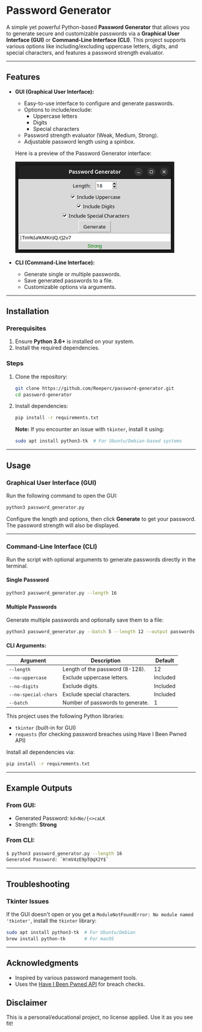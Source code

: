 # Password Generator

A simple yet powerful Python-based **Password Generator** that allows you to generate secure and customizable passwords via a **Graphical User Interface (GUI)** or **Command-Line Interface (CLI)**. This project supports various options like including/excluding uppercase letters, digits, and special characters, and features a password strength evaluator.

---

## Features

- **GUI (Graphical User Interface):**
  - Easy-to-use interface to configure and generate passwords.
  - Options to include/exclude:
    - Uppercase letters
    - Digits
    - Special characters
  - Password strength evaluator (Weak, Medium, Strong).
  - Adjustable password length using a spinbox.

  Here is a preview of the Password Generator interface:

  ![Password Generator Interface](img/img2.png)

- **CLI (Command-Line Interface):**
  - Generate single or multiple passwords.
  - Save generated passwords to a file.
  - Customizable options via arguments.

---

## Installation

### Prerequisites
1. Ensure **Python 3.6+** is installed on your system.
2. Install the required dependencies.

### Steps
1. Clone the repository:
   ```bash
   git clone https://github.com/Reeperc/password-generator.git
   cd password-generator
   ```
2. Install dependencies:
   ```bash
   pip install -r requirements.txt
   ```
   **Note:** If you encounter an issue with `tkinter`, install it using:
   ```bash
   sudo apt install python3-tk  # For Ubuntu/Debian-based systems
   ```

---

## Usage

### Graphical User Interface (GUI)
Run the following command to open the GUI:
```bash
python3 password_generator.py
```
Configure the length and options, then click **Generate** to get your password. The password strength will also be displayed.

---

### Command-Line Interface (CLI)
Run the script with optional arguments to generate passwords directly in the terminal.

#### Single Password
```bash
python3 password_generator.py --length 16
```

#### Multiple Passwords
Generate multiple passwords and optionally save them to a file:
```bash
python3 password_generator.py --batch 5 --length 12 --output passwords.txt
```

#### CLI Arguments:
| **Argument**         | **Description**                                                                                   | **Default** |
|----------------------|---------------------------------------------------------------------------------------------------|-------------|
| `--length`           | Length of the password (8-128).                                                                   | 12          |
| `--no-uppercase`     | Exclude uppercase letters.                                                                        | Included    |
| `--no-digits`        | Exclude digits.                                                                                   | Included    |
| `--no-special-chars` | Exclude special characters.                                                                       | Included    |
| `--batch`            | Number of passwords to generate.                                                                  | 1           | 

This project uses the following Python libraries:
- `tkinter` (built-in for GUI)
- `requests` (for checking password breaches using Have I Been Pwned API)

Install all dependencies via:
```bash
pip install -r requirements.txt
```

---

## Example Outputs

### From GUI:
- Generated Password: `kd<Ne/{<>caLK`
- Strength: **Strong**

### From CLI:
```bash
$ python3 password_generator.py --length 16
Generated Password: `H!mV4zE9pT@qX2Y$`
```

---

## Troubleshooting

### Tkinter Issues
If the GUI doesn't open or you get a `ModuleNotFoundError: No module named 'tkinter'`, install the `tkinter` library:
```bash
sudo apt install python3-tk  # For Ubuntu/Debian
brew install python-tk       # For macOS
```

---

## Acknowledgments

- Inspired by various password management tools.
- Uses the [Have I Been Pwned API](https://haveibeenpwned.com/) for breach checks.

## Disclaimer

This is a personal/educational project, no license applied. Use it as you see fit!
